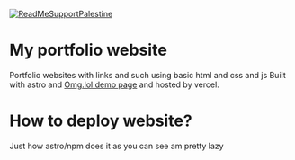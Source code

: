 [![ReadMeSupportPalestine](https://github.com/Safouene1/support-palestine-banner)](https://github.com/Safouene1/support-palestine-banner)
# My portfolio website
Portfolio websites with links and such using basic html and css and js
Built with astro and [Omg.lol demo page](https://github.com/Totallynotmwa/omg.lol-live-demo) and hosted by vercel.
# How to deploy website?
Just how astro/npm does it 
as you can see am pretty lazy
